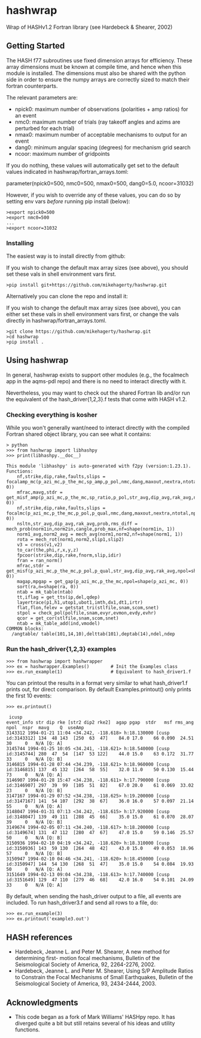 
# hashwrap

Wrap of HASHv1.2 Fortran library (see Hardebeck & Shearer, 2002)

## Getting Started

The HASH f77 subroutines use fixed dimension arrays for efficiency.
These array dimensions must be known at compile time, and hence when this
module is installed.  The dimensions must also be shared with the
python side in order to ensure the numpy arrays are correctly sized
to match their fortran counterparts.

The relevant parameters are:
 - npick0: maximum number of observations (polarities + amp ratios) for an
   event
 - nmc0:   maximum number of trials (ray takeoff angles and azims are
   perturbed for each trial)
 - nmax0:  maximum number of acceptable mechanisms to output for an event
 - dang0:  minimum angular spacing (degrees) for mechanism grid search
 - ncoor:  maximum number of gridpoints

If you do nothing, these values will automatically get set to the
default values indicated in hashwrap/fortran_arrays.toml:

parameter(npick0=500, nmc0=500, nmax0=500, dang0=5.0, ncoor=31032)

However, if you wish to override any of these values, you can do so
by setting env vars *before* running pip install (below):

    >export npick0=500
    >export nmc0=500
    ...
    >export ncoor=31032


### Installing

The easiest way is to install directly from github:

If you wish to change the default max array sizes (see above),
you should set these vals in shell environment vars first.

    >pip install git+https://github.com/mikehagerty/hashwrap.git

Alternatively you can clone the repo and install it:

If you wish to change the default max array sizes (see above),
you can either set these vals in shell environment vars first,
or change the vals directly in hashwrap/fortran_arrays.toml.

    >git clone https://github.com/mikehagerty/hashwrap.git
    >cd hashwrap
    >pip install .


## Using hashwrap

In general, hashwrap exists to support other modules (e.g., the
focalmech app in the aqms-pdl repo) and there is no need to
interact directly with it.

Nevertheless, you may want to check out the shared Fortran lib
and/or run the equivalent of the hash_driver{1,2,3}.f tests
that come with HASH v1.2.

### Checking everything is kosher

While you won't generally want/need to interact directly with the
compiled Fortran shared object library, you can see what it contains:

    > python
    >>> from hashwrap import libhashpy
    >>> print(libhashpy.__doc__)
```
This module 'libhashpy' is auto-generated with f2py (version:1.23.1).
Functions:
    nf,strike,dip,rake,faults,slips = focalamp_mc(p_azi_mc,p_the_mc,sp_amp,p_pol,nmc,dang,maxout,nextra,ntotal,qextra,qtotal,npsta=shape(sp_amp, 0))
    mfrac,mavg,stdr = get_misf_amp(p_azi_mc,p_the_mc,sp_ratio,p_pol,str_avg,dip_avg,rak_avg,npol=shape(p_azi_mc, 0))
    nf,strike,dip,rake,faults,slips = focalmc(p_azi_mc,p_the_mc,p_pol,p_qual,nmc,dang,maxout,nextra,ntotal,npsta=shape(p_pol, 0))
    nsltn,str_avg,dip_avg,rak_avg,prob,rms_diff = mech_prob(norm1in,norm2in,cangle,prob_max,nf=shape(norm1in, 1))
    norm1_avg,norm2_avg = mech_avg(norm1,norm2,nf=shape(norm1, 1))
    rota = mech_rot(norm1,norm2,slip1,slip2)
    v3 = cross(v1,v2)
    to_car(the,phi,r,x,y,z)
    fpcoor(strike,dip,rake,fnorm,slip,idir)
    fran = ran_norm()
    mfrac,stdr = get_misf(p_azi_mc,p_the_mc,p_pol,p_qual,str_avg,dip_avg,rak_avg,npol=shape(p_azi_mc, 0))
    magap,mpgap = get_gap(p_azi_mc,p_the_mc,npol=shape(p_azi_mc, 0))
    sort(ra,n=shape(ra, 0))
    ntab = mk_table(ntab)
    tt,iflag = get_tts(ip,del,qdep)
    layertrace(p1,h1,utop1,ubot1,imth,dx1,dt1,irtr)
    flat,flon,felev = getstat_tri(stlfile,snam,scom,snet)
    stpol = check_pol(polfile,snam,evyr,evmon,evdy,evhr)
    qcor = get_cor(stlfile,snam,scom,snet)
    ntab = mk_table_add(ind,vmodel)
COMMON blocks:
  /angtable/ table(101,14,10),delttab(101),deptab(14),ndel,ndep
```


### Run the hash_driver{1,2,3} examples

    >>> from hashwrap import hashwrapper
    >>> ex = hashwrapper.Examples()        # Init the Examples class
    >>> ex.run_example(1)                  # Equivalent to hash_driver1.f

You can printout the results in a format very similar to what
hash_driver1.f prints out, for direct comparison.
By default Examples.printout() only prints the first 10 events:

    >>> ex.printout()

```
 icusp                                                         event_info str dip rke [str2 dip2 rke2]  agap pgap  stdr   msf rms_ang  npol  nspr  mavg    Q  useAmp
3143312 1994-01-21 11:04 <34.242, -118.618> h:18.130000 [cusp id:3143312] 134  48 143  [250  63  47]    84.0 17.0    66 0.090  24.51    30     0   N/A [Q: A]
3145744 1994-01-25 10:05 <34.241, -118.621> h:18.540000 [cusp id:3145744] 280  47  54  [147  53 122]    44.0 15.0    63 0.172  31.77    33     0   N/A [Q: B]
3146815 1994-01-28 07:44 <34.239, -118.621> h:18.960000 [cusp id:3146815] 137  45 132  [264  58  55]    32.0 11.0    50 0.130  15.44    73     0   N/A [Q: A]
3146907 1994-01-28 15:47 <34.238, -118.611> h:17.790000 [cusp id:3146907] 297  39  99  [105  51  82]    67.0 20.0    61 0.069  33.02    23     0   N/A [Q: B]
3147167 1994-01-29 07:52 <34.238, -118.625> h:19.200000 [cusp id:3147167] 141  54 107  [292  38  67]    36.0 16.0    57 0.097  21.14    55     0   N/A [Q: A]
3148047 1994-01-31 07:13 <34.242, -118.615> h:17.920000 [cusp id:3148047] 139  49 111  [288  45  66]    35.0 15.0    61 0.070  28.07    39     0   N/A [Q: B]
3149674 1994-02-05 07:11 <34.240, -118.617> h:18.200000 [cusp id:3149674] 131  47 112  [280  47  67]    47.0 15.0    59 0.146  25.57    50     0   N/A [Q: B]
3150936 1994-02-10 04:19 <34.242, -118.620> h:18.310000 [cusp id:3150936] 143  59 130  [264  48  42]    43.0 15.0    49 0.053  18.96    57     0   N/A [Q: B]
3150947 1994-02-10 04:46 <34.241, -118.620> h:18.450000 [cusp id:3150947] 144  54 130  [268  51  47]    35.0 15.0    54 0.084  19.93    50     0   N/A [Q: A]
3151649 1994-02-13 09:04 <34.238, -118.613> h:17.740000 [cusp id:3151649] 129  47 110  [279  46  68]    42.0 16.0    54 0.101  24.09    33     0   N/A [Q: A]
```

By default, when sending the hash_driver output to a file,
all events are included.
To run hash_driver3.f and send all rows to a file, do:

    >>> ex.run_example(3)
    >>> ex.printout('example3.out')


## HASH references

  - Hardebeck, Jeanne L. and Peter M. Shearer, A new method for determining first- motion focal mechanisms, Bulletin of the Seismological Society of America, 92, 2264-2276, 2002.
  - Hardebeck, Jeanne L. and Peter M. Shearer, Using S/P Amplitude Ratios to Constrain the Focal Mechanisms of Small Earthquakes, Bulletin of the Seismological Society of America, 93, 2434-2444, 2003.


## Acknowledgments

* This code began as a fork of Mark Williams' HASHpy repo.  It has
  diverged quite a bit but still retains several of his ideas and
utility functions.

